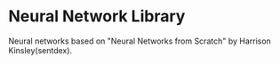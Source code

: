 # Neural Network Library
Neural networks based on "Neural Networks from Scratch" by Harrison Kinsley(sentdex).

